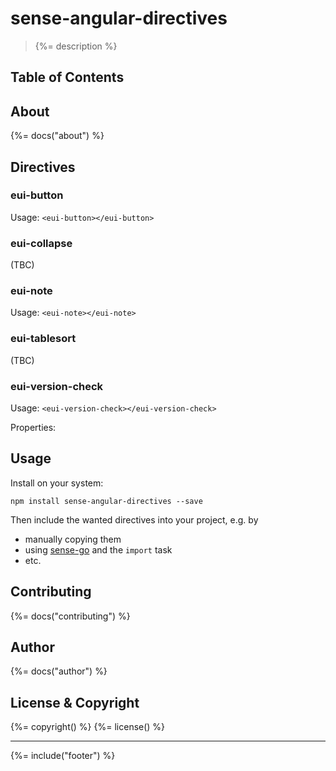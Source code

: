 # sense-angular-directives
> {%= description %}

## Table of Contents
<!-- toc -->

## About
{%= docs("about") %}

## Directives

### eui-button

Usage:
`<eui-button></eui-button>`

### eui-collapse
(TBC)

### eui-note
Usage:
`<eui-note></eui-note>`

### eui-tablesort
(TBC)

### eui-version-check

Usage:
`<eui-version-check></eui-version-check>`

Properties:


## Usage
Install on your system:

`npm install sense-angular-directives --save`

Then include the wanted directives into your project, e.g. by
* manually copying them
* using [sense-go](https://github.com/stefanwalther/sense-go.git) and the `import` task
* etc.

## Contributing
{%= docs("contributing") %}

## Author
{%= docs("author") %}

## License & Copyright
{%= copyright() %}
{%= license() %}

***

{%= include("footer") %}
